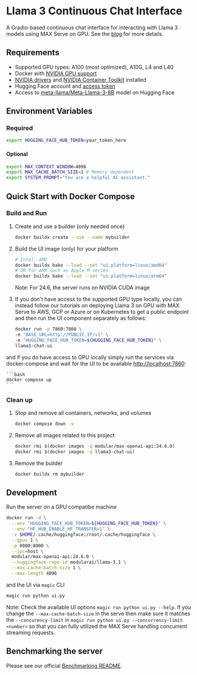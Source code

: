 # Llama 3 Continuous Chat Interface

A Gradio-based continuous chat interface for interacting with Llama 3 models using MAX Serve on GPU.
See the [blog](www.modular.com/blog/build-a-continuous-chat-interface-with-llama-3-and-max-serve) for more details.

## Requirements

- Supported GPU types: A100 (most optimized), A10G, L4 and L40
- Docker with [NVIDIA GPU support](https://docs.docker.com/config/containers/resource_constraints/#gpu)
- [NVIDIA drivers](https://www.nvidia.com/download/index.aspx) and [NVIDIA Container Toolkit](https://docs.nvidia.com/datacenter/cloud-native/container-toolkit/install-guide.html) installed
- Hugging Face account and [access token](https://huggingface.co/settings/tokens)
- Access to [meta-llama/Meta-Llama-3-8B](https://huggingface.co/meta-llama/Meta-Llama-3-8B) model on Hugging Face

## Environment Variables

### Required

```bash
export HUGGING_FACE_HUB_TOKEN=your_token_here
```

#### Optional

```bash
export MAX_CONTEXT_WINDOW=4096
export MAX_CACHE_BATCH_SIZE=1 # Memory dependent
export SYSTEM_PROMPT="You are a helpful AI assistant."
```

## Quick Start with Docker Compose

### Build and Run

1. Create and use a builder (only needed once)

    ```bash
    docker buildx create --use --name mybuilder
    ```

2. Build the UI image (only) for your platform

    ```bash
    # Intel, AMD
    docker buildx bake --load --set "ui.platform=linux/amd64"
    # OR for ARM such as Apple M-series
    docker buildx bake --load --set "ui.platform=linux/arm64"
    ```
    Note: For 24.6, the server runs on NVIDIA CUDA image

3. If you don't have access to the supported GPU type locally, you can instead follow our tutorials on deploying Llama 3 on GPU with MAX Serve to AWS, GCP or Azure or on Kubernetes to get a public endpoint and then run the UI component separately as follows:

    ```bash
    docker run -p 7860:7860 \
    -e "BASE_URL=http://PUBLIC_IP/v1" \
    -e "HUGGING_FACE_HUB_TOKEN=${HUGGING_FACE_HUB_TOKEN}" \
    llama3-chat-ui
    ```

and if you do have access to GPU locally simply run the services via docker-compose and wait for the UI to be available [http://localhost:7860](http://localhost:7860):

    ```bash
    docker compose up
    ```

### Clean up

1. Stop and remove all containers, networks, and volumes

    ```bash
    docker compose down -v
    ```

2. Remove all images related to this project

    ```bash
    docker rmi $(docker images -q modular/max-openai-api:24.6.0)
    docker rmi $(docker images -q llama3-chat-ui)
    ```

3. Remove the builder

    ```bash
    docker buildx rm mybuilder
    ```

## Development

Run the server on a GPU compatibe machine

```bash
docker run -d \
  --env "HUGGING_FACE_HUB_TOKEN=${HUGGING_FACE_HUB_TOKEN}" \
  --env "HF_HUB_ENABLE_HF_TRANSFER=1" \
  -v $HOME/.cache/huggingface:/root/.cache/huggingface \
  --gpus 1 \
  -p 8000:8000 \
  --ipc=host \
  modular/max-openai-api:24.6.0 \
  --huggingface-repo-id modularai/llama-3.1 \
  --max-cache-batch-size 1 \
  --max-length 4096
```

and the UI via `magic` CLI

```bash
magic run python ui.py
```

Note: Check the available UI options `magic run python ui.py --help`. If you change the `--max-cache-batch-size` in the serve
then make sure it matches the `--concurency-limit` in  `magic run python ui.py --concurrency-limit <number>` so that you can fully utilized
the MAX Serve handling concurrent streaming requests.

## Benchmarking the server

Please see our official [Benchmarking README](https://github.com/modularml/max/tree/main/pipelines/benchmarking).
